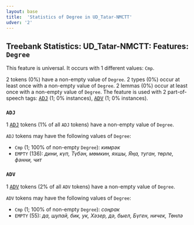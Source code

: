 ```yaml
---
layout: base
title:  'Statistics of Degree in UD_Tatar-NMCTT'
udver: '2'
---
```


## Treebank Statistics: UD_Tatar-NMCTT: Features: `Degree`

This feature is universal.
It occurs with 1 different values: `Cmp`.

2 tokens (0%) have a non-empty value of `Degree`.
2 types (0%) occur at least once with a non-empty value of `Degree`.
2 lemmas (0%) occur at least once with a non-empty value of `Degree`.
The feature is used with 2 part-of-speech tags: <tt><a href="tt_nmctt-pos-ADJ.html">ADJ</a></tt> (1; 0% instances), <tt><a href="tt_nmctt-pos-ADV.html">ADV</a></tt> (1; 0% instances).

### `ADJ`

1 <tt><a href="tt_nmctt-pos-ADJ.html">ADJ</a></tt> tokens (1% of all `ADJ` tokens) have a non-empty value of `Degree`.

`ADJ` tokens may have the following values of `Degree`:

* `Cmp` (1; 100% of non-empty `Degree`): <em>кимрәк</em>
* `EMPTY` (136): <em>дини, күп, Түбән, мөмкин, яхшы, Яңа, туган, төрле, фәнни, чит</em>

### `ADV`

1 <tt><a href="tt_nmctt-pos-ADV.html">ADV</a></tt> tokens (2% of all `ADV` tokens) have a non-empty value of `Degree`.

`ADV` tokens may have the following values of `Degree`:

* `Cmp` (1; 100% of non-empty `Degree`): <em>соңрак</em>
* `EMPTY` (55): <em>да, шулай, бик, ук, Хәзер, дә, быел, Бүген, ничек, Төнлә</em>

